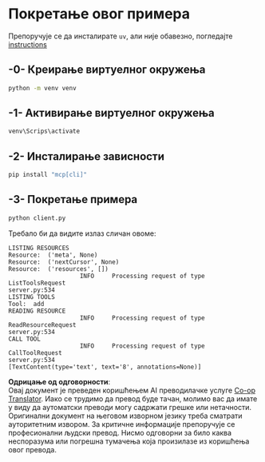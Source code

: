 <!--
CO_OP_TRANSLATOR_METADATA:
{
  "original_hash": "0ab9613fc9595f493847f91275859a18",
  "translation_date": "2025-07-13T18:42:27+00:00",
  "source_file": "03-GettingStarted/02-client/solution/python/README.md",
  "language_code": "sr"
}
-->
# Покретање овог примера

Препоручује се да инсталирате `uv`, али није обавезно, погледајте [instructions](https://docs.astral.sh/uv/#highlights)

## -0- Креирање виртуелног окружења

```bash
python -m venv venv
```

## -1- Активирање виртуелног окружења

```bash
venv\Scrips\activate
```

## -2- Инсталирање зависности

```bash
pip install "mcp[cli]"
```

## -3- Покретање примера


```bash
python client.py
```

Требало би да видите излаз сличан овоме:

```text
LISTING RESOURCES
Resource:  ('meta', None)
Resource:  ('nextCursor', None)
Resource:  ('resources', [])
                    INFO     Processing request of type ListToolsRequest                                                                               server.py:534
LISTING TOOLS
Tool:  add
READING RESOURCE
                    INFO     Processing request of type ReadResourceRequest                                                                            server.py:534
CALL TOOL
                    INFO     Processing request of type CallToolRequest                                                                                server.py:534
[TextContent(type='text', text='8', annotations=None)]
```

**Одрицање од одговорности**:  
Овај документ је преведен коришћењем AI преводилачке услуге [Co-op Translator](https://github.com/Azure/co-op-translator). Иако се трудимо да превод буде тачан, молимо вас да имате у виду да аутоматски преводи могу садржати грешке или нетачности. Оригинални документ на његовом изворном језику треба сматрати ауторитетним извором. За критичне информације препоручује се професионални људски превод. Нисмо одговорни за било каква неспоразума или погрешна тумачења која произилазе из коришћења овог превода.